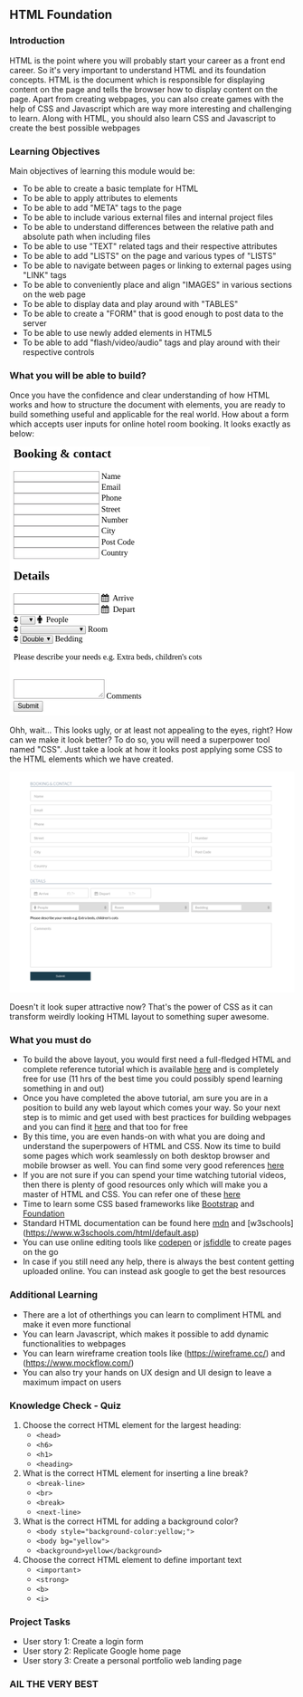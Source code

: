## HTML Foundation

### Introduction
HTML is the point where you will probably start your career as a front end career. So it's very important to understand HTML and its foundation concepts. HTML is the document which is responsible for displaying content on the page and tells the browser how to display content on the page. Apart from creating webpages, you can also create games with the help of CSS and Javascript which are way more interesting and challenging to learn. Along with HTML, you should also learn CSS and Javascript to create the best possible webpages

### Learning Objectives
Main objectives of learning this module would be:
- To be able to create a basic template for HTML
- To be able to apply attributes to elements
- To be able to add "META" tags to the page
- To be able to include various external files and internal project files
- To be able to understand differences between the relative path and absolute path when including files
- To be able to use "TEXT" related tags and their respective attributes
- To be able to add "LISTS" on the page and various types of "LISTS"
- To be able to navigate between pages or linking to external pages using "LINK" tags
- To be able to conveniently place and align "IMAGES" in various sections on the web page
- To be able to display data and play around with "TABLES"
- To be able to create a "FORM" that is good enough to post data to the server
- To be able to use newly added elements in HTML5
- To be able to add "flash/video/audio" tags and play around with their respective controls


### What you will be able to build?
Once you have the confidence and clear understanding of how HTML works and how to structure the document with elements, you are ready to build something useful and applicable for the real world. How about a form which accepts user inputs for online hotel room booking. It looks exactly as below:

![](html-only.png)

Ohh, wait... This looks ugly, or at least not appealing to the eyes, right? 
How can we make it look better? To do so, you will need a superpower tool named "CSS". Just take a look at how it looks post applying some CSS to the HTML elements which we have created.

![](complete-page.png)

Doesn't it look super attractive now? That's the power of CSS as it can transform weirdly looking HTML layout to something super awesome. 

### What you must do
- To build the above layout, you would first need a full-fledged HTML and complete reference tutorial which is available [here](https://www.youtube.com/watch?v=mU6anWqZJcc) and is completely free for use (11 hrs of the best time you could possibly spend learning something in and out)
- Once you have completed the above tutorial, am sure you are in a position to build any web layout which comes your way. So your next step is to mimic and get used with best practices for building webpages and you can find it [here](https://www.youtube.com/watch?v=ZeDP-rzOnAA) and that too for free
- By this time, you are even hands-on with what you are doing and understand the superpowers of HTML and CSS. Now its time to build some pages which work seamlessly on both desktop browser and mobile browser as well. You can find some very good references [here](https://www.youtube.com/results?search_query=build+complete+responsive+website+design+using+html5+css3+javascript+)
- If you are not sure if you can spend your time watching tutorial videos, then there is plenty of good resources only which will make you a master of HTML and CSS. You can refer one of these [here](https://www.oreilly.com/library/view/head-first-html5/9781449314712/)
- Time to learn some CSS based frameworks like [Bootstrap](https://getbootstrap.com/) and [Foundation](https://foundation.zurb.com/)
- Standard HTML documentation can be found here [mdn](https://developer.mozilla.org/en-US/docs/Web/HTML) and [w3schools] (https://www.w3schools.com/html/default.asp)
- You can use online editing tools like [codepen](https://codepen.io/) or [jsfiddle](https://jsfiddle.net/) to create pages on the go
- In case if you still need any help, there is always the best content getting uploaded online. You can instead ask google to get the best resources

### Additional Learning
- There are a lot of otherthings you can learn to compliment HTML and make it even more functional
- You can learn Javascript, which makes it possible to add dynamic functionalities to webpages
- You can learn wireframe creation tools like (https://wireframe.cc/) and (https://www.mockflow.com/)
- You can also try your hands on UX design and UI design to leave a maximum impact on users

### Knowledge Check - Quiz
1. Choose the correct HTML element for the largest heading:
	- `<head>`
	- `<h6>`
	- `<h1>`
	- `<heading>`
2. What is the correct HTML element for inserting a line break?
	- `<break-line>`
	- `<br>`
	- `<break>`
	- `<next-line>`
3. What is the correct HTML for adding a background color?
	- `<body style="background-color:yellow;">`
	- `<body bg="yellow">`
	- `<background>yellow</background>`
4. Choose the correct HTML element to define important text
	- `<important>`
	- `<strong>`
	- `<b>`
	- `<i>`

### Project Tasks
- User story 1: Create a login form
- User story 2: Replicate Google home page
- User story 3: Create a personal portfolio web landing page

### AlL THE VERY BEST
